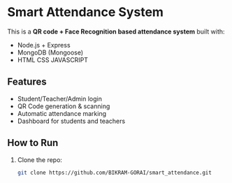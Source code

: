 # Smart Attendance System

This is a **QR code + Face Recognition based attendance system** built with:

- Node.js + Express
- MongoDB (Mongoose)
- HTML CSS JAVASCRIPT

## Features
- Student/Teacher/Admin login
- QR Code generation & scanning
- Automatic attendance marking
- Dashboard for students and teachers

## How to Run
1. Clone the repo:
   ```bash
   git clone https://github.com/BIKRAM-GORAI/smart_attendance.git
